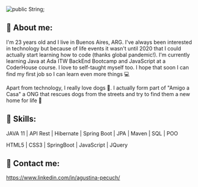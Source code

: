![public String;](https://user-images.githubusercontent.com/79877290/131430379-3a7612de-ad48-4dda-a6be-b382adeaf705.gif)

## 👩 About me:
I'm 23 years old and I live in Buenos Aires, ARG. I've always been interested in technology but because of life events it wasn't until 2020 that I could actually start learning how to code (thanks global pandemic!). I'm currently learning Java at Ada ITW BackEnd Bootcamp and JavaScript at a CoderHouse course. I love to self-taught myself too. I hope that soon I can find my first job so I can learn even more things 💻

Apart from technology, I really love dogs 🐶. I actually form part of "Amigo a Casa" a ONG that rescues dogs from the streets and try to find them a new home for life 💖 

## 🔨 Skills:
JAVA 11 | API Rest | Hibernate | Spring Boot | JPA | Maven | SQL | POO

HTML5 | CSS3 | SpringBoot | JavaScript | JQuery

## 📲 Contact me:

https://www.linkedin.com/in/agustina-pecuch/




